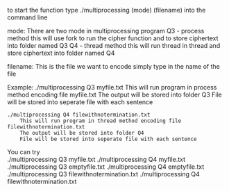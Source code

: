 to start the function type ./multiprocessing (mode) (filename) into the command line

mode:
    There are two mode in multiprocessing program
        Q3 - process method
            this will use fork to run the cipher function and to store ciphertext into folder named Q3
        Q4 - thread method
            this will run thread in thread and store ciphertext into folder named Q4

filename:
    This is the file we want to encode
        simply type in the name of the file

Example:
    ./multiprocessing Q3 myfile.txt
        This will run program in process method encoding file myfile.txt
        The output will be stored into folder Q3 
        File will be stored into seperate file with each sentence

    ./multiprocessing Q4 filewithnotermination.txt
        This will run program in thread method encoding file filewithnotermination.txt
        The output will be stored into folder Q4
        File will be stored into seperate file with each sentence

You can try  
    ./multiprocessing Q3 myfile.txt
    ./multiprocessing Q4 myfile.txt
    ./multiprocessing Q3 emptyfile.txt
    ./multiprocessing Q4 emptyfile.txt
    ./multiprocessing Q3 filewithnotermination.txt
    ./multiprocessing Q4 filewithnotermination.txt
